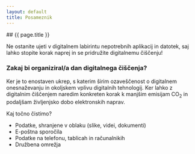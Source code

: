 ```yaml
---
layout: default
title: Posameznik
---
```


<div class="block" markdown="1">
## {{ page.title }}

Ne ostanite ujeti v digitalnem labirintu nepotrebnih aplikacij in datotek, saj lahko stopite korak naprej in se pridružite digitalnemu čiščenju!

### Zakaj bi organiziral/a dan digitalnega čiščenja?

Ker je to enostaven ukrep, s katerim širim ozaveščenost o digitalnem onesnaževanju in okoljskem vplivu digitalnih tehnologij. Ker lahko z digitalnim čiščenjem naredim konkreten korak k manjšim emisijam CO<sub>2</sub> in podaljšam življenjsko dobo elektronskih naprav.

Kaj točno čistimo?
- Podatke, shranjene v oblaku (slike, videi, dokumenti)
- E-poštna sporočila
- Podatke na telefonu, tablicah in računalnikih
- Družbena omrežja

</div>
